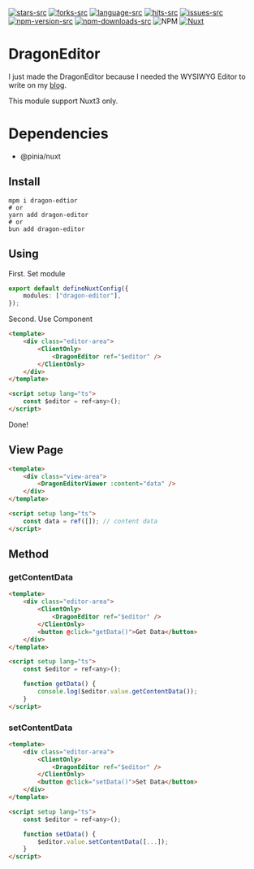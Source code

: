 [stars-src]: https://img.shields.io/github/stars/lovefields/dragonEditor
[stars-href]: https://github.com/lovefields/dragonEditor/stargazers
[issues-src]: https://img.shields.io/github/issues/lovefields/dragonEditor
[issues-href]: https://github.com/lovefields/dragonEditor/issues
[forks-src]: https://img.shields.io/github/forks/lovefields/dragonEditor
[forks-href]: https://github.com/lovefields/dragonEditor/network/members
[language-src]: https://img.shields.io/github/languages/top/lovefields/dragonEditor
[language-href]: https://github.com/lovefields/dragonEditor/
[hits-src]: https://hits.seeyoufarm.com/api/count/incr/badge.svg?url=https%3A%2F%2Fgithub.com%2Flovefields%2FdragonEditor&count_bg=%2379C83D&title_bg=%23555555&icon=&icon_color=%23E7E7E7&title=hits&edge_flat=false
[hits-href]: https://hits.seeyoufarm.com
[npm-version-src]: https://img.shields.io/npm/v/dragon-editor/latest.svg?style=flat&colorA=18181B&colorB=28CF8D
[npm-version-href]: https://www.npmjs.com/package/dragon-editor
[npm-downloads-src]: https://img.shields.io/npm/dm/dragon-editor.svg?style=flat&colorA=18181B&colorB=28CF8D
[npm-downloads-href]: https://www.npmjs.com/package/dragon-editor
[license-src]: https://img.shields.io/npm/l/dragon-editor
[nuxt-src]: https://img.shields.io/badge/Nuxt-18181B?logo=nuxt.js
[nuxt-href]: https://nuxt.com

[![stars-src]](stars-href)
[![forks-src]](forks-href)
[![language-src]](language-href)
[![hits-src]](hits-href)
[![issues-src]](issues-href)
[![npm-version-src]][npm-version-href]
[![npm-downloads-src]][npm-downloads-href]
![NPM][license-src]
[![Nuxt][nuxt-src]][nuxt-href]

# DragonEditor

I just made the DragonEditor because I needed the WYSIWYG Editor to write on my [blog](https://dico.me).

This module support Nuxt3 only.

# Dependencies

-   @pinia/nuxt

## Install

```shell
mpm i dragon-edtior
# or
yarn add dragon-editor
# or
bun add dragon-editor
```

## Using

First. Set module

```typescript
export default defineNuxtConfig({
    modules: ["dragon-editor"],
});
```

Second. Use Component

```html
<template>
    <div class="editor-area">
        <ClientOnly>
            <DragonEditor ref="$editor" />
        </ClientOnly>
    </div>
</template>

<script setup lang="ts">
    const $editor = ref<any>();
</script>
```

Done!

## View Page

```html
<template>
    <div class="view-area">
        <DragonEditorViewer :content="data" />
    </div>
</template>

<script setup lang="ts">
    const data = ref([]); // content data
</script>
```

## Method

### getContentData

```html
<template>
    <div class="editor-area">
        <ClientOnly>
            <DragonEditor ref="$editor" />
        </ClientOnly>
        <button @click="getData()">Get Data</button>
    </div>
</template>

<script setup lang="ts">
    const $editor = ref<any>();

    function getData() {
        console.log($editor.value.getContentData());
    }
</script>
```

### setContentData

```html
<template>
    <div class="editor-area">
        <ClientOnly>
            <DragonEditor ref="$editor" />
        </ClientOnly>
        <button @click="setData()">Set Data</button>
    </div>
</template>

<script setup lang="ts">
    const $editor = ref<any>();

    function setData() {
        $editor.value.setContentData([...]);
    }
</script>
```

<!-- More information is here [Document](123) -->
